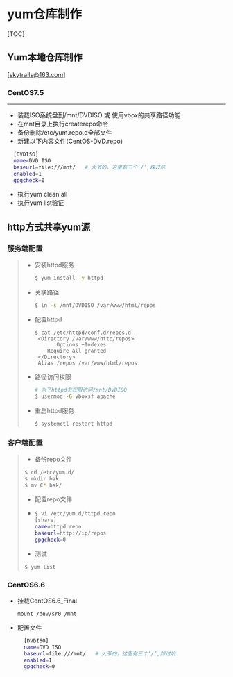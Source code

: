 # yum仓库制作

[TOC]

## Yum本地仓库制作

[skytrails@163.com]

### CentOS7.5

---

- 装载ISO系统盘到/mnt/DVDISO 或 使用vbox的共享路径功能
- 在mnt目录上执行createrepo命令
- 备份删除/etc/yum.repo.d全部文件
- 新建以下内容文件(CentOS-DVD.repo)

```bash
  [DVDISO]
  name=DVD ISO
  baseurl=file:///mnt/   # 大爷的，这里有三个‘/’,踩过坑
  enabled=1
  gpgcheck=0
```

- 执行yum clean all
- 执行yum list验证

## http方式共享yum源

### 服务端配置

> - 安装httpd服务
>
>   ```bash
>   $ yum install -y httpd
>   ```
>
> - 关联路径
>
>   ```bash
>   $ ln -s /mnt/DVDISO /var/www/html/repos
>   ```
>
> - 配置httpd
>
>   ```shell
>   $ cat /etc/httpd/conf.d/repos.d
>    <Directory /var/www/http/repos>
>   	   Options +Indexes
>       Require all granted
>    </Directory>
>    Alias /repos /var/www/html/repos
>   ```
>
> - 路径访问权限
>
>   ```bash
>   # 为了httpd有权限访问/mnt/DVDISO
>   $ usermod -G vboxsf apache
>   ```
>
> - 重启httpd服务
>
>   ```bash
>   $ systemctl restart httpd
>   ```

### 客户端配置

> - 备份repo文件
>
> ```bash
> $ cd /etc/yum.d/ 
> $ mkdir bak
> $ mv C* bak/
> ```
>
> - 配置repo文件
>
> - ```bash
>   $ vi /etc/yum.d/httpd.repo
>   [share]
>   name=httpd.repo
>   baseurl=http://ip/repos
>   gpgcheck=0
>   ```
> - 测试
>
> ```bash
> $ yum list
> ```
>



### CentOS6.6

- 挂载CentOS6.6_Final

  ```
  mount /dev/sr0 /mnt
  ```

- 配置文件

  ```bash
    [DVDISO]
    name=DVD ISO
    baseurl=file:///mnt/   # 大爷的，这里有三个‘/’,踩过坑
    enabled=1
    gpgcheck=0
  ```

